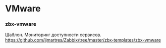 # VMware

### zbx-vmware
Шаблон. Мониторинг доступности сервисов. https://github.com/jjmartres/Zabbix/tree/master/zbx-templates/zbx-vmware


